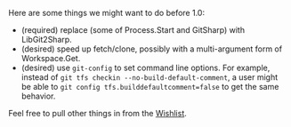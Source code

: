 Here are some things we might want to do before 1.0:

* (required) replace (some of Process.Start and GitSharp) with LibGit2Sharp.
* (desired) speed up fetch/clone, possibly with a multi-argument form of Workspace.Get.
* (desired) use `git-config` to set command line options. For example, instead of `git tfs checkin --no-build-default-comment`, a user might be able to `git config tfs.builddefaultcomment=false` to get the same behavior.

Feel free to pull other things in from the [Wishlist](wishlist.md).
